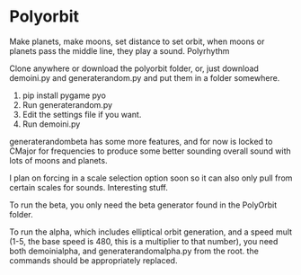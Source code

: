 # Polyorbit
Make planets, make moons, set distance to set orbit, when moons or planets pass the middle line, they play a sound. Polyrhythm 

Clone anywhere or download the polyorbit folder, or, just download demoini.py and generaterandom.py and put them in a folder somewhere.

1. pip install pygame pyo
2. Run generaterandom.py
3. Edit the settings file if you want.
4. Run demoini.py

generaterandombeta has some more features, and for now is locked to CMajor for frequencies to produce some better sounding overall sound with lots of moons and planets. 

I plan on forcing in a scale selection option soon so it can also only pull from certain scales for sounds. Interesting stuff.


To run the beta, you only need the beta generator found in the PolyOrbit folder. 

To run the alpha, which includes elliptical orbit generation, and a speed mult (1-5, the base speed is 480, this is a multiplier to that number), you need both demoinialpha, and generaterandomalpha.py from the root. the commands should be appropriately replaced.
